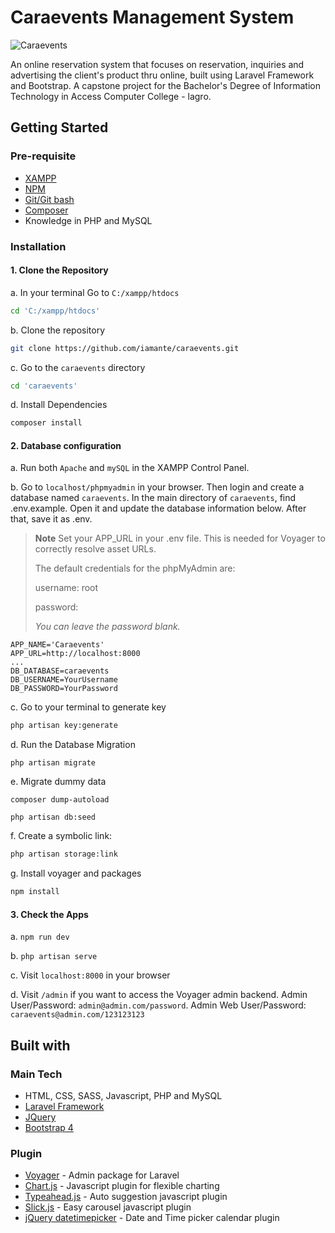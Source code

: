 # Caraevents Management System

![Caraevents](public/images/GIF_2.gif)

An online reservation system that focuses on reservation, inquiries and advertising the client's product thru online, built using Laravel Framework and Bootstrap. A capstone project for the Bachelor's Degree of Information Technology in Access Computer College - lagro.

## Getting Started

### Pre-requisite

- [XAMPP](https://www.apachefriends.org/download.html)
- [NPM](https://nodejs.org/en/download/)
- [Git/Git bash](https://git-scm.com/downloads)
- [Composer](https://getcomposer.org/download/)
- Knowledge in PHP and MySQL

### Installation

#### 1. Clone the Repository <a name="clone-repo"></a>

a. In your terminal Go to `C:/xampp/htdocs`

```bash
cd 'C:/xampp/htdocs'
```
b. Clone the repository

```bash
git clone https://github.com/iamante/caraevents.git
```

c. Go to the `caraevents` directory

```bash
cd 'caraevents'
```

d. Install Dependencies

```bash
composer install
```
#### 2. Database configuration

a. Run both `Apache` and `mySQL` in the XAMPP Control Panel.

b. Go to `localhost/phpmyadmin` in your browser. Then login and create a database named `caraevents`. In the main directory of `caraevents`, find .env.example. Open it and update the database information below. After that, save it as .env.

> **Note**
> Set your APP_URL in your .env file. This is needed for Voyager to correctly resolve asset URLs.
> 
> The default credentials for the phpMyAdmin are:
>
> username: root
>
> password:
>
> _You can leave the password blank._

```
APP_NAME='Caraevents'
APP_URL=http://localhost:8000 
...
DB_DATABASE=caraevents
DB_USERNAME=YourUsername
DB_PASSWORD=YourPassword
```
c. Go to your terminal to generate key

```bash
php artisan key:generate
```

d. Run the Database Migration

```
php artisan migrate
```

e. Migrate dummy data

```
composer dump-autoload
```

```
php artisan db:seed
```

f. Create a symbolic link:

```bash
php artisan storage:link
```

g. Install voyager and packages

```bash
npm install
```

#### 3. Check the Apps

a. `npm run dev`

b. `php artisan serve`

c. Visit `localhost:8000` in your browser

d. Visit `/admin` if you want to access the Voyager admin backend. Admin User/Password: `admin@admin.com/password`. Admin Web User/Password: `caraevents@admin.com/123123123`

## Built with

### Main Tech
- HTML, CSS, SASS, Javascript, PHP and MySQL
- [Laravel Framework](https://laravel.com)
- [JQuery](https://jquery.com)
- [Bootstrap 4](https://getbootstrap.com)

### Plugin
- [Voyager](https://voyager.devdojo.com) - Admin package for Laravel
- [Chart.js](https://www.chartjs.org) - Javascript plugin for flexible charting
- [Typeahead.js](https://twitter.github.io/typeahead.js/example) - Auto suggestion javascript plugin
- [Slick.js](https://kenwheeler.github.io/slick) - Easy carousel javascript plugin
- [jQuery datetimepicker](https://xdsoft.net/jqplugins/datetimepicker) - Date and Time picker calendar plugin
